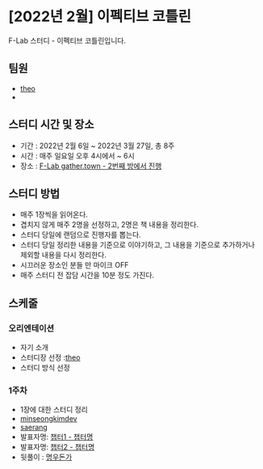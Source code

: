 # [2022년 2월] 이펙티브 코틀린

F-Lab 스터디 - 이펙티브 코틀린입니다.

## 팀원
- [theo](https://github.com/theo-f-lab)
- 

## 스터디 시간 및 장소
- 기간 : 2022년 2월 6일 ~ 2022년 3월 27일, 총 8주
- 시간 : 매주 일요일 오후 4시에서 ~ 6시
- 장소 : [F-Lab gather.town - 2번째 방에서 진행](https://gather.town/invite?token=qSwZpEnXEJVgA0x-AfVDJdspcCrAh3Zn)

## 스터디 방법
- 매주 1장씩을 읽어온다.
- 겹치지 않게 매주 2명을 선정하고, 2명은 책 내용을 정리한다.
- 스터디 당일에 랜덤으로 진행자를 뽑는다.
 - 스터디 당일 정리한 내용을 기준으로 이야기하고, 그 내용을 기준으로 추가하거나 제외할 내용을 다시 정리한다.
- 시끄러운 장소인 분들 만 마이크 OFF
- 매주 스터디 전 잡담 시간을 10분 정도 가진다.

## 스케줄

### 오리엔테이션
- 자기 소개
- 스터디장 선정 :[theo](https://github.com/theo-f-lab)
- 스터디 방식 선정

### 1주차 
- 1장에 대한 스터디 정리
 - [minseongkimdev](minseongkimdev)
 - [saerang](saerang)
- 발표자명: [챕터1 - 챕터명](chapter1/README.md)
- 발표자명: [챕터2 - 챕터명](chapter2/README.md)
- 뒷풀이 : [명우돈가](http://naver.me/FiLE2gty)
